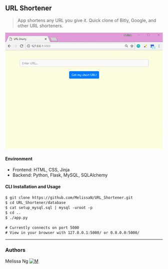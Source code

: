 ## URL Shortener
> App shortens any URL you give it. Quick clone of Bitly, Google, and other URL shorteners.

<p align="center">
  <img src="https://raw.githubusercontent.com/MelissaN/URL_Shortener/master/templates/shorty_url.gif">
</p>

#### Environment
* Frontend: HTML, CSS, Jinja 
* Backend: Python, Flask, MySQL, SQLAlchemy

#### CLI Installation and Usage
```
$ git clone https://github.com/MelissaN/URL_Shortener.git
$ cd URL_Shortener/database
$ cat setup_mysql.sql | mysql -uroot -p
$ cd ..
$ ./app.py 

# Currently connects on port 5000
# View in your browser with 127.0.0.1:5000/ or 0.0.0.0:5000/
```

---
### Authors
Melissa Ng [![M](https://upload.wikimedia.org/wikipedia/fr/thumb/c/c8/Twitter_Bird.svg/30px-Twitter_Bird.svg.png)](https://twitter.com/MelissaNg__)
